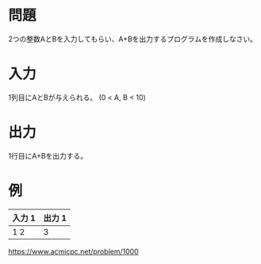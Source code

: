 # 問題
2つの整数AとBを入力してもらい、A+Bを出力するプログラムを作成しなさい。

# 入力
1列目にAとBが与えられる。 (0 < A, B < 10)

# 出力
1行目にA+Bを出力する。

# 例
入力 1|出力 1|
|------|---|
|1 2|3|

https://www.acmicpc.net/problem/1000
